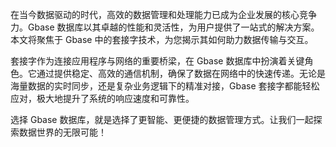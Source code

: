 在当今数据驱动的时代，高效的数据管理和处理能力已成为企业发展的核心竞争力。Gbase 数据库以其卓越的性能和灵活性，为用户提供了一站式的解决方案。本文将聚焦于 Gbase 中的套接字技术，为您揭示其如何助力数据传输与交互。

套接字作为连接应用程序与网络的重要桥梁，在 Gbase 数据库中扮演着关键角色。它通过提供稳定、高效的通信机制，确保了数据在网络中的快速传递。无论是海量数据的实时同步，还是复杂业务逻辑下的精准对接，Gbase 套接字都能轻松应对，极大地提升了系统的响应速度和可靠性。

选择 Gbase 数据库，就是选择了更智能、更便捷的数据管理方式。让我们一起探索数据世界的无限可能！